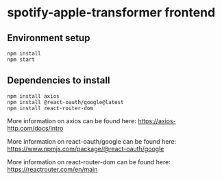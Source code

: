 # spotify-apple-transformer frontend

## Environment setup
```
npm install
npm start
```
## Dependencies to install
```
npm install axios
npm install @react-oauth/google@latest
npm install react-router-dom
```
More information on axios can be found here: https://axios-http.com/docs/intro

More information on react-oauth/google can be found here: https://www.npmjs.com/package/@react-oauth/google

More information on react-router-dom can be found here: https://reactrouter.com/en/main
